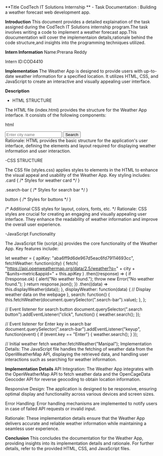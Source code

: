 **Title CodTech IT Solutions Internship **
     - Task Documentation : Building a weather forecast web development app.

**Introduction**
  This document provides a detailed explaination of the task assigned during the CodTech IT Solutions internship program.The task involves writing a code to implement a weather forecast app.This doucumentation will cover the implementaion details,rationale behind the code structure,and insights into the programming techniques utilized.

  **Intern Information**
  Name:Prerana Reddy
  
  Intern ID:COD4410

**Implementation**
   The Weather App is designed to provide users with up-to-date weather information for a specified location. It utilizes HTML, CSS, and JavaScript to create an interactive and visually appealing user interface.

  **Description**

- HTML STRUCTURE
  
The HTML file (index.html) provides the structure for the Weather App interface. It consists of the following components:

html
<!-- Weather card -->
<div class="card">
  <!-- Weather information will be displayed here -->
</div>

<!-- Search bar -->
<div class="search">
  <input type="text" class="search-bar" placeholder="Enter city name" />
  <button>Search</button>
</div>
Rationale: HTML provides the basic structure for the application's user interface, defining the elements and layout required for displaying weather information and user interaction.


 -CSS STRUCTURE
 
The CSS file (styles.css) applies styles to elements in the HTML to enhance the visual appeal and usability of the Weather App. Key styling includes:
.card {
  /* Styles for weather card */
}

.search-bar {
  /* Styles for search bar */
}

button {
  /* Styles for buttons */
}

/* Additional CSS styles for layout, colors, fonts, etc. */
Rationale: CSS styles are crucial for creating an engaging and visually appealing user interface. They enhance the readability of weather information and improve the overall user experience.


-JavaScript Functionality

  The JavaScript file (script.js) provides the core functionality of the Weather App. Key features include:

let weather = {
  apiKey: "aba6ff9d6de967d5eac6fd79114693cc",
  fetchWeather: function(city) {
    fetch(
      "https://api.openweathermap.org/data/2.5/weather?q=" +
      city +
      "&units=metric&appid=" +
      this.apiKey
    )
    .then((response) => {
      if (!response.ok) {
        alert("No weather found.");
        throw new Error("No weather found.");
      }
      return response.json();
    })
    .then((data) => this.displayWeather(data));
  },
  displayWeather: function(data) {
    // Display weather data on the webpage
  },
  search: function() {
    this.fetchWeather(document.querySelector(".search-bar").value);
  },
};

// Event listener for search button
document.querySelector(".search button").addEventListener("click", function() {
  weather.search();
});

// Event listener for Enter key in search bar
document.querySelector(".search-bar").addEventListener("keyup", function(event) {
  if (event.key == "Enter") {
    weather.search();
  }
});

// Initial weather fetch
weather.fetchWeather("Manipal");
Implementation Details: The JavaScript file handles the fetching of weather data from the OpenWeatherMap API, displaying the retrieved data, and handling user interactions such as searching for weather information.



**Implementation Details**
API Integration: The Weather App integrates with the OpenWeatherMap API to fetch weather data and the OpenCageData Geocoder API for reverse geocoding to obtain location information.

Responsive Design: The application is designed to be responsive, ensuring optimal display and functionality across various devices and screen sizes.

Error Handling: Error handling mechanisms are implemented to notify users in case of failed API requests or invalid input.

Rationale: These implementation details ensure that the Weather App delivers accurate and reliable weather information while maintaining a seamless user experience.

**Conclusion**
This concludes the documentation for the Weather App, providing insights into its implementation details and rationale. For further details, refer to the provided HTML, CSS, and JavaScript files.
